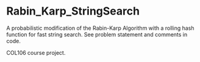 # Rabin_Karp_StringSearch
A probabilistic modification of the Rabin-Karp Algorithm with a rolling hash function for fast string search. See problem statement and comments in code.

COL106 course project.
